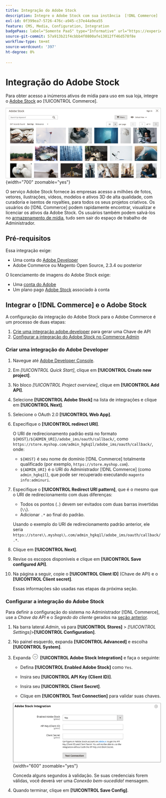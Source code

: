 ```yaml
---
title: Integração do Adobe Stock
description: Integre o Adobe Stock com sua instância  [!DNL Commerce]  para acessar inúmeros ativos de mídia para uso em sua loja.
exl-id: 0f399ea7-5726-476c-a945-c37e44a9ea55
feature: CMS, Media, Configuration, Integration
badgePaas: label="Somente PaaS" type="Informative" url="https://experienceleague.adobe.com/en/docs/commerce/user-guides/product-solutions" tooltip="Aplica-se somente a projetos do Adobe Commerce na nuvem (infraestrutura do PaaS gerenciada pela Adobe) e a projetos locais."
source-git-commit: 57a913b21f4cbbb4f0800afe13012ff46d578f8e
workflow-type: tm+mt
source-wordcount: '397'
ht-degree: 0%

---
```


# Integração do Adobe Stock

Para obter acesso a inúmeros ativos de mídia para uso em sua loja, integre o [Adobe Stock][adobe-stock] ao [!UICONTROL Commerce].

![Resultados da Pesquisa do Adobe Stock](./assets/adobe-stock-search-grid.png){width="700" zoomable="yes"}

O serviço Adobe Stock fornece às empresas acesso a milhões de fotos, vetores, ilustrações, vídeos, modelos e ativos 3D de alta qualidade, com curadoria e isentos de royalties, para todos os seus projetos criativos. Os usuários do [!DNL Commerce] podem rapidamente encontrar, visualizar e licenciar os ativos da Adobe Stock. Os usuários também podem salvá-los no [armazenamento de mídia](./media-storage.md), tudo sem sair do espaço de trabalho de Administrador.

## Pré-requisitos

Essa integração exige:

- Uma conta do [Adobe Developer][dev-console]
- Adobe Commerce ou Magento Open Source, 2.3.4 ou posterior

O licenciamento de imagens do Adobe Stock exige:

- Uma [conta do Adobe][adobe-signin]
- Um plano pago [Adobe Stock][adobe-stock] associado à conta

## Integrar o [!DNL Commerce] e o Adobe Stock

A configuração da integração do Adobe Stock para o Adobe Commerce é um processo de duas etapas:

1. [Crie uma integração adobe.developer](#create-an-adobe-developer-integration) para gerar uma Chave de API
1. [Configurar a integração do Adobe Stock no Commerce Admin](#configure-the-adobe-stock-integration)

### Criar uma integração do Adobe Developer

1. Navegue até [Adobe Developer Console][dev-console].

1. Em _[!UICONTROL Quick Start]_, clique em **[!UICONTROL Create new project]**.

1. No bloco _[!UICONTROL Project overview]_, clique em **[!UICONTROL Add API]**.

1. Selecione **[!UICONTROL Adobe Stock]** na lista de integrações e clique em **[!UICONTROL Next]**.

1. Selecione o OAuth 2.0 **[!UICONTROL Web App]**.

1. Especifique o **[!UICONTROL redirect URI]**.

   O URI de redirecionamento padrão está no formato `${HOST}/${ADMIN_URI}/adobe_ims/oauth/callback/`, como `https://store.myshop.com/admin_hgkq1l/adobe_ims/oauth/callback/`, onde:

   - `${HOST}` é seu nome de domínio [!DNL Commerce] totalmente qualificado (por exemplo, `https://store.myshop.com`).
   - `${ADMIN_URI}` é o URI do Administrador [!DNL Commerce] (como `admin_hgkq1l`), que pode ser recuperado executando `magento info:adminuri`.

1. Especifique o **[!UICONTROL Redirect URI pattern]**, que é o mesmo que o URI de redirecionamento com duas diferenças:

   - Todos os pontos (`.`) devem ser evitados com duas barras invertidas (`\\`).
   - Adicionar `.*` ao final do padrão.

   Usando o exemplo do URI de redirecionamento padrão anterior, ele seria `https://store\\.myshop\\.com/admin_hgkq1l/adobe_ims/oauth/callback/.*`.

1. Clique em **[!UICONTROL Next]**.

1. Revise os escopos disponíveis e clique em **[!UICONTROL Save configured API]**.

1. Na página a seguir, copie o **[!UICONTROL Client ID]** (Chave de API) e o **[!UICONTROL Client secret]**.

   Essas informações são usadas nas etapas da próxima seção.

### Configurar a integração do Adobe Stock

Para definir a configuração do sistema no Administrador [!DNL Commerce], use a _Chave da API_ e o _Segredo do cliente_ gerados na [seção anterior][create-integration].

1. Na barra lateral _Admin_, vá para **[!UICONTROL Stores]** > _[!UICONTROL Settings]_>**[!UICONTROL Configuration]**.

1. No painel esquerdo, expanda **[!UICONTROL Advanced]** e escolha **[!UICONTROL System]**.

1. Expanda ![Seletor de expansão](../assets/icon-display-expand.png) **[!UICONTROL Adobe Stock Integration]** e faça o seguinte:

   - Defina **[!UICONTROL Enabled Adobe Stock]** como `Yes`.

   - Insira seu **[!UICONTROL API Key (Client ID)]**.

   - Insira seu **[!UICONTROL Client Secret]**.

   - Clique em **[!UICONTROL Test Connection]** para validar suas chaves.

   ![Configuração avançada - Integração com o Adobe Stock](./assets/system-adobe-stock-integration.png){width="600" zoomable="yes"}

   Conceda alguns segundos à validação. Se suas credenciais forem válidas, você deverá ver uma _Conexão bem-sucedida!_ mensagem.

1. Quando terminar, clique em **[!UICONTROL Save Config]**.

[adobe-stock]: https://stock.adobe.com
[adobe-signin]: https://helpx.adobe.com/manage-account/using/access-adobe-id-account.html
[dev-console]: https://developer.adobe.com/console/home
[create-integration]: #create-an-adobeio-integration

